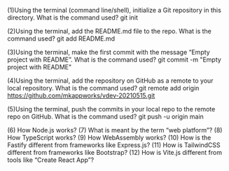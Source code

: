 (1)Using the terminal (command line/shell), initialize a Git repository in this directory. What is the command used?
git init

(2)Using the terminal, add the README.md file to the repo. What is the command used?
git add README.md

(3)Using the terminal, make the first commit with the message “Empty project with README”. What is the command used?
git commit -m "Empty project with README"

(4)Using the terminal, add the repository on GitHub as a remote to your local repository. What is the command used?
git remote add origin https://github.com/mkappworks/vdev-20210515.git

(5)Using the terminal, push the commits in your local repo to the remote repo on GitHub. What is the command used?
git push -u origin main

(6) How Node.js works?
(7) What is meant by the term “web platform”?
(8) How TypeScript works?
(9) How WebAssembly works?
(10) How is the Fastify different from frameworks like Express.js?
(11) How is TailwindCSS different from frameworks like Bootstrap?
(12) How is Vite.js different from tools like “Create React App”?
